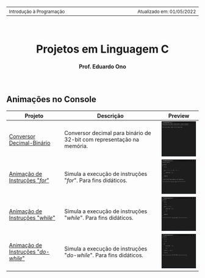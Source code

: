 <table>
<tr>
<td align="left" width="8000">
  <small>Introdução à Programação</small>
</td>
<td align="right">
  <small>Atualizado&nbsp;em:&nbsp;01/05/2022</small>
</td>
</tr>
</table>

<br>

<h1 align="center">
Projetos em Linguagem C
</h1>
<h4 align="center">
Prof. Eduardo Ono
</h4>

<br>

## Animações no Console

| Projeto | Descrição | Preview
| --- | --- | :-: |
| [Conversor Decimal-Binário](./conversor-decimal-binario/) | Conversor decimal para binário de 32-bit com representação na memória. | <img src="./tutoriais/conversor-decimal-binario/conversor-decimal-binario.gif" alt="img" width="150px">
| [Animação de Instruções "_for_"](./simulador-for/) | Simula a execução de instruções "_for_". Para fins didáticos. | <img src="./animacao-instrucao-for/img/preview.gif" alt="img" width="150px">
| [Animação de Instruções "_while_"](./simulador-for/) | Simula a execução de instruções "_while_". Para fins didáticos. | <img src="./animacao-instrucao-while/img/preview-2.gif" alt="img" width="150px">
| [Animação de Instruções "_do-while_"](./simulador-for/) | Simula a execução de instruções "_do-while_". Para fins didáticos. | <img src="./animacao-instrucao-do-while/img/preview-2.gif" alt="img" width="150px">

<br>
